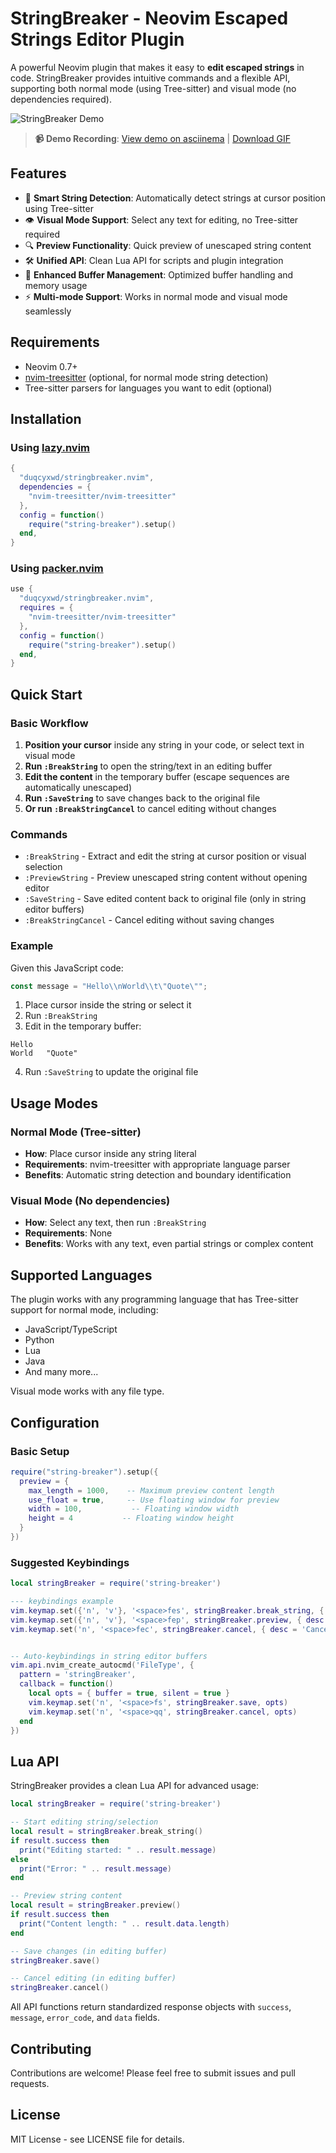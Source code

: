 # StringBreaker - Neovim Escaped Strings Editor Plugin

A powerful Neovim plugin that makes it easy to **edit escaped strings** in code. StringBreaker provides intuitive commands and a flexible API, supporting both normal mode (using Tree-sitter) and visual mode (no dependencies required).

![StringBreaker Demo](assets/StringBreaker.gif)

> **📹 Demo Recording**: [View demo on asciinema](https://asciinema.org/a/N3UvVLXNpfxz0pC8TLrVXt1SL) | [Download GIF](assets/StringBreaker.gif)

## Features

- 🎯 **Smart String Detection**: Automatically detect strings at cursor position using Tree-sitter
- 👁️ **Visual Mode Support**: Select any text for editing, no Tree-sitter required  
- 🔍 **Preview Functionality**: Quick preview of unescaped string content
- 🛠️ **Unified API**: Clean Lua API for scripts and plugin integration
- 🔄 **Enhanced Buffer Management**: Optimized buffer handling and memory usage
- ⚡ **Multi-mode Support**: Works in normal mode and visual mode seamlessly

## Requirements

- Neovim 0.7+
- [nvim-treesitter](https://github.com/nvim-treesitter/nvim-treesitter) (optional, for normal mode string detection)
- Tree-sitter parsers for languages you want to edit (optional)

## Installation

### Using [lazy.nvim](https://github.com/folke/lazy.nvim)

```lua
{
  "duqcyxwd/stringbreaker.nvim",
  dependencies = { 
    "nvim-treesitter/nvim-treesitter" 
  },
  config = function()
    require("string-breaker").setup()
  end,
}
```

### Using [packer.nvim](https://github.com/wbthomason/packer.nvim)

```lua
use {
  "duqcyxwd/stringbreaker.nvim",
  requires = { 
    "nvim-treesitter/nvim-treesitter" 
  },
  config = function()
    require("string-breaker").setup()
  end,
}
```

## Quick Start

### Basic Workflow

1. **Position your cursor** inside any string in your code, or select text in visual mode
2. **Run `:BreakString`** to open the string/text in an editing buffer
3. **Edit the content** in the temporary buffer (escape sequences are automatically unescaped)
4. **Run `:SaveString`** to save changes back to the original file
5. **Or run `:BreakStringCancel`** to cancel editing without changes

### Commands

- `:BreakString` - Extract and edit the string at cursor position or visual selection
- `:PreviewString` - Preview unescaped string content without opening editor
- `:SaveString` - Save edited content back to original file (only in string editor buffers)
- `:BreakStringCancel` - Cancel editing without saving changes

### Example

Given this JavaScript code:
```javascript
const message = "Hello\\nWorld\\t\"Quote\"";
```

1. Place cursor inside the string or select it
2. Run `:BreakString`
3. Edit in the temporary buffer:
```
Hello
World	"Quote"
```
4. Run `:SaveString` to update the original file

## Usage Modes

### Normal Mode (Tree-sitter)
- **How**: Place cursor inside any string literal
- **Requirements**: nvim-treesitter with appropriate language parser
- **Benefits**: Automatic string detection and boundary identification

### Visual Mode (No dependencies)
- **How**: Select any text, then run `:BreakString`
- **Requirements**: None
- **Benefits**: Works with any text, even partial strings or complex content

## Supported Languages

The plugin works with any programming language that has Tree-sitter support for normal mode, including:

- JavaScript/TypeScript
- Python  
- Lua
- Java
- And many more...

Visual mode works with any file type.

## Configuration

### Basic Setup

```lua
require("string-breaker").setup({
  preview = {
    max_length = 1000,    -- Maximum preview content length
    use_float = true,     -- Use floating window for preview
    width = 100,           -- Floating window width  
    height = 4           -- Floating window height
  }
})
```

### Suggested Keybindings

```lua
local stringBreaker = require('string-breaker')

--- keybindings example
vim.keymap.set({'n', 'v'}, '<space>fes', stringBreaker.break_string, { desc = 'Break string for editing' })
vim.keymap.set({'n', 'v'}, '<space>fep', stringBreaker.preview, { desc = 'Preview string content' })
vim.keymap.set('n', '<space>fec', stringBreaker.cancel, { desc = 'Cancel string editing' })


-- Auto-keybindings in string editor buffers
vim.api.nvim_create_autocmd('FileType', {
  pattern = 'stringBreaker',
  callback = function()
    local opts = { buffer = true, silent = true }
    vim.keymap.set('n', '<space>fs', stringBreaker.save, opts)
    vim.keymap.set('n', '<space>qq', stringBreaker.cancel, opts)
  end
})

```

## Lua API

StringBreaker provides a clean Lua API for advanced usage:

```lua
local stringBreaker = require('string-breaker')

-- Start editing string/selection
local result = stringBreaker.break_string()
if result.success then
  print("Editing started: " .. result.message)
else
  print("Error: " .. result.message)
end

-- Preview string content
local result = stringBreaker.preview()
if result.success then
  print("Content length: " .. result.data.length)
end

-- Save changes (in editing buffer)
stringBreaker.save()

-- Cancel editing (in editing buffer)  
stringBreaker.cancel()
```

All API functions return standardized response objects with `success`, `message`, `error_code`, and `data` fields.

## Contributing

Contributions are welcome! Please feel free to submit issues and pull requests.

## License

MIT License - see LICENSE file for details.